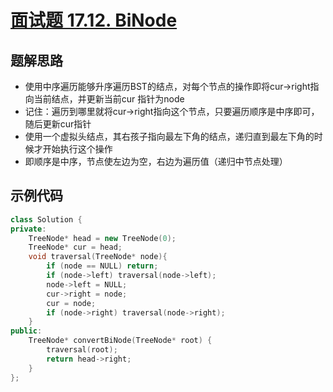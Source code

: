 # [面试题 17.12. BiNode ](https://leetcode.cn/problems/binode-lcci/)

## 题解思路

- 使用中序遍历能够升序遍历BST的结点，对每个节点的操作即将cur->right指向当前结点，并更新当前cur 指针为node
- 记住：遍历到哪里就将cur->right指向这个节点，只要遍历顺序是中序即可，随后更新cur指针
- 使用一个虚拟头结点，其右孩子指向最左下角的结点，递归直到最左下角的时候才开始执行这个操作
- 即顺序是中序，节点使左边为空，右边为遍历值（递归中节点处理）

## 示例代码

```C++
class Solution {
private:
    TreeNode* head = new TreeNode(0);
    TreeNode* cur = head;
    void traversal(TreeNode* node){
        if (node == NULL) return;
        if (node->left) traversal(node->left);
        node->left = NULL;
        cur->right = node;
        cur = node;
        if (node->right) traversal(node->right);
    }
public:
    TreeNode* convertBiNode(TreeNode* root) {
        traversal(root);
        return head->right;
    }
};
```

